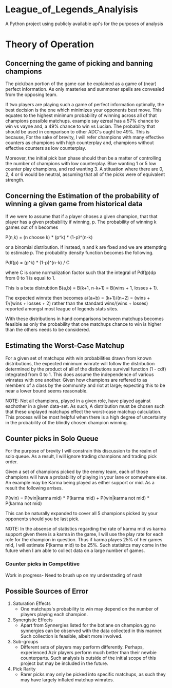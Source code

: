 # League_of_Legends_Analyisis
A Python project using publicly available api's for the purposes of analysis

# Theory of Operation
## Concerning the game of picking and banning champions

The pick/ban portion of the game can be explained as a game of (near) perfect information. As only masteries and summoner spells are convealed from the opposing team. 

If two players are playing such a game of perfect information optimally, the best decision is the one which minimizes your opponents best move. This equates to the highest minimum probability of winning across all of that champions possible matchups. example say ezreal has a 57% chance to win vs vayne and, a 49% chance to win vs Lucian. The probability that should be used in comparison to other ADC's ought be 49%. This is because,  For the sake of brevity, I will refer champions with many effective counters as champions with high counterplay and, champions without effective counters as low counterplay.

Moreover, the initial pick ban phase should then be a matter of controlling the number of champions with low counterplay. Blue wanting 1 or 5 low counter play champions, and red wanting 3. A stituation where there are 0, 2, 4 or 6 would be neutral, assuming that all of the picks were of equivalent strength. 

## Concerning the Estimation of the probability of winning a given game from historical data

If we were to assume that if a player choses a given champion, that that player has a given probability if winning, p. The probability of winning k games out of n becomes 

P(n,k) = (n choose k) * (p^k) * (1-p)^(n-k) 

or a binomial distribution. If instead, n and k are fixed and we are attempting to estimate p. The probability density function becomes the following.

Pdf(p) = (p^k) * (1-p)^(n-k) / C 

where C is some normalization factor such that the integral of Pdf(p)dp from 0 to 1 is equal to 1. 

This is a beta distrubtion B(a,b) = B(k+1, n-k+1) = B(wins + 1, losses + 1). 

The expected winrate then becomes a/(a+b) = (k+1)/(n+2) = (wins + 1)/(wins + losses + 2) rather than the standard wins/(wins + losses) reported amongst most league of legends stats sites. 

With these distributions in hand comparisons between matchups becomes feasible as only the probability that one matchups chance to win is higher than the others needs to be considered.

## Estimating the Worst-Case Matchup
For a given set of matchups with win probabilities drawn from known distributions, the expected minimum winrate will follow the distribution determined by the product of all of the distbutions survival function (1 - cdf) integrated from 0 to 1. This does assume the independence of various winrates with one another. Given how champions are reffered to as members of a class by the community and riot at large; expecting this to be near a lower bound seems reasonable.

NOTE:
Not all champions, played in a given role, have played against eachother in a given data-set. As such, A distribution must be chosen such that these unplayed matchups effect the worst-case matchup calculation. This process will be most helpful when there is a high degree of uncertainty in the probability of the blindly chosen champion winning.

## Counter picks in Solo Queue
For the purpose of brevity I will constrain this discussion to the realm of solo queue. As a result, I will ignore trading champions and trading pick order. 

Given a set of champions picked by the enemy team, each of those champions will have a probability of playing in your lane or somewhere else. An example may be Karma being played as either support or mid. As a result the following arrises.

P(win) = P(win|karma mid) * P(karma mid) + P(win|karma not mid) * P(karma not mid)

This can be naturally expanded to cover all 5 champions picked by your opponents should you be last pick. 

NOTE:
In the absense of statistics regarding the rate of karma mid vs karma support given there is a karma in the game, I will use the play rate for each role for the champion in question. Thus if karma playes 25% of her games mid, I will estimate P(karma mid) to be 25%. Such statisitcs may come in the future when I am able to collect data on a large number of games.

### Counter picks in Competitive
Work in progress- Need to brush up on my understading of nash 

## Possible Sources of Error

1. Saturation Effects
    * One matchups's probability to win may depend on the number of players playing each champion.
2. Synergistic Effects
    * Apart from Synnergies listed for the botlane on champion.gg no synnergies can be observed with the data collected in this manner. Such collection is feasible, albeit more involved.
3. Sub-groups
    * Different sets of players may perform differently. Perhaps, experienced Azir players perform much better than their newbie counterparts. Such analysis is outside of the initial scope of this project but may be included in the future.
4. Pick Rarity
    * Rarer picks may only be picked into specific matchups, as such they may have largely inflated matchup winrates. 
